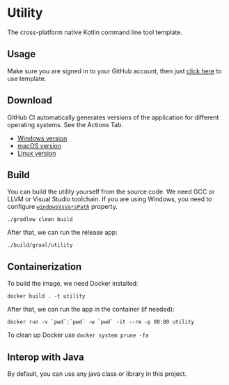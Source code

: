 # Utility

The cross-platform native Kotlin command line tool template.

## Usage

Make sure you are signed in to your GitHub account, then just [click here](https://github.com/demidko/utility/generate)
to use template.

## Download

GitHub CI automatically generates versions of the application for different operating systems. See the Actions Tab.

* [Windows version]()
* [macOS version]()
* [Linux version]()

## Build

You can build the utility yourself from the source code. We need GCC or LLVM or Visual Studio toolchain. If you are
using Windows, you need to configure [`windowsVsVarsPath`](build.gradle.kts) property.

```shell
./gradlew clean build
```

After that, we can run the release app:

```shell
./build/graal/utility
```

## Containerization

To build the image, we need Docker installed:

```shell
docker build . -t utility
```

After that, we can run the app in the container (if needed):

```shell
docker run -v `pwd`:`pwd` -w `pwd` -it --rm -p 80:80 utility
```

To clean up Docker use `docker system prune -fa`

## Interop with Java

By default, you can use any java class or library in this project.

